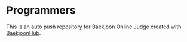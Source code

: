 # Programmers 
This is an auto push repository for Baekjoon Online Judge created with [BaekjoonHub](https://github.com/BaekjoonHub/BaekjoonHub).
 
